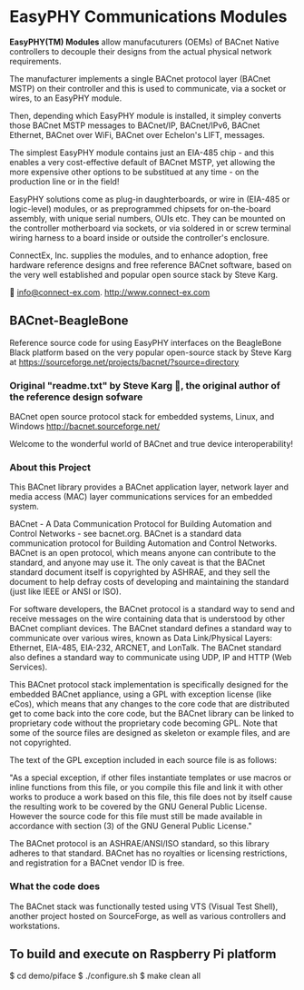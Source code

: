 # EasyPHY Communications Modules

**EasyPHY(TM) Modules** allow manufacuturers (OEMs) of BACnet Native controllers to decouple their designs 
from the actual physical network requirements.

The manufacturer implements a single BACnet protocol layer (BACnet MSTP) on their controller and this 
is used to communicate, via a socket or wires, to an EasyPHY module.

Then, depending which EasyPHY module is installed, it simpley converts those BACnet MSTP messages to 
BACnet/IP, BACnet/IPv6, BACnet Ethernet, BACnet over WiFi, BACnet over Echelon's LIFT, messages.

The simplest EasyPHY module contains just an EIA-485 chip - and this enables a very cost-effective default
of BACnet MSTP, yet allowing the more expensive other options to be substitued at any time - on the 
production line or in the field!

EasyPHY solutions come as plug-in daughterboards, or wire in (EIA-485 or logic-level) modules, or as 
preprogrammed chipsets for on-the-board assembly, with unique serial numbers, OUIs etc. They can be 
mounted on the controller motherboard via sockets, or via soldered in or screw terminal wiring harness 
to a board inside or outside the controller's enclosure.

ConnectEx, Inc. supplies the modules, and to enhance adoption, free hardware reference designs and free
reference BACnet software, based on the very well established and popular open source stack by Steve 
Karg.

:email: info@connect-ex.com.
http://www.connect-ex.com

## BACnet-BeagleBone

Reference source code for using EasyPHY interfaces on the BeagleBone Black platform based on the very
 popular open-source stack by Steve Karg at https://sourceforge.net/projects/bacnet/?source=directory 


### Original "readme.txt" by Steve Karg :clap:, the original author of the reference design sofware

BACnet open source protocol stack for embedded systems, Linux, and Windows http://bacnet.sourceforge.net/

Welcome to the wonderful world of BACnet and true device interoperability!

### About this Project


This BACnet library provides a BACnet application layer, network layer and media access (MAC) layer 
communications services for an embedded system.

BACnet - A Data Communication Protocol for Building Automation and Control Networks - see bacnet.org.
BACnet is a standard data communication protocol for Building Automation and Control Networks. BACnet 
is an open protocol, which means anyone can contribute to the standard, and anyone may use it. The only 
caveat is that the BACnet standard document itself is copyrighted by ASHRAE, and they sell the document 
to help defray costs of developing and maintaining the standard (just like IEEE or ANSI or ISO).

For software developers, the BACnet protocol is a standard way to send and receive messages on the wire 
containing data that is understood by other BACnet compliant devices. The BACnet standard defines a 
standard way to communicate over various wires, known as Data Link/Physical Layers: Ethernet, EIA-485, 
EIA-232, ARCNET, and LonTalk. The BACnet standard also defines a standard way to communicate using UDP, 
IP and HTTP (Web Services).

This BACnet protocol stack implementation is specifically designed for the embedded BACnet appliance, 
using a GPL with exception license (like eCos), which means that any changes to the core code that are
 distributed get to come back into the core code, but the BACnet library can be linked to proprietary 
 code without the proprietary code becoming GPL. Note that some of the source
files are designed as skeleton or example files, and are not copyrighted.

The text of the GPL exception included in each source file is as follows: 

"As a special exception, if other files instantiate templates or use macros or inline functions from 
this file, or you compile this file and link it with other works to produce a work based on this file,
this file does not by itself cause the resulting work to be covered by the GNU General Public License.
However the source code for this file must still be made available in accordance with section (3) of 
the GNU General Public License."

The BACnet protocol is an ASHRAE/ANSI/ISO standard, so this library adheres to that standard. BACnet 
has no royalties or licensing restrictions, and registration for a BACnet vendor ID is free.

### What the code does

The BACnet stack was functionally tested using VTS (Visual Test Shell), another project hosted on SourceForge,
as well as various controllers and workstations.


## To build and execute on Raspberry Pi platform

$ cd demo/piface
$ ./configure.sh
$ make clean all

